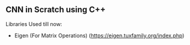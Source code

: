 ## CNN in Scratch using C++ 

Libraries Used till now:

- Eigen (For Matrix Operations) (https://eigen.tuxfamily.org/index.php)